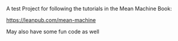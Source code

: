 A test Project for following the tutorials in the Mean Machine Book:

https://leanpub.com/mean-machine

May also have some fun code as well
